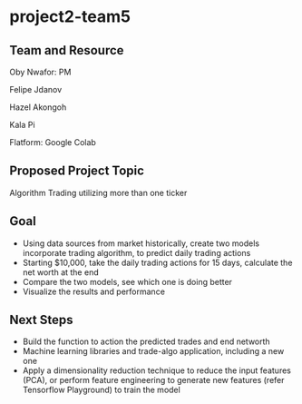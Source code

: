 # project2-team5

## Team and Resource
Oby Nwafor: PM

Felipe Jdanov

Hazel Akongoh

Kala Pi

Flatform: Google Colab

## Proposed Project Topic 

Algorithm Trading utilizing more than one ticker

## Goal

* Using data sources from market historically, create two models incorporate trading algorithm, to predict daily trading actions
* Starting $10,000, take the daily trading actions for 15 days, calculate the net worth at the end
* Compare the two models, see which one is doing better
* Visualize the results and performance

## Next Steps

* Build the function to action the predicted trades and end networth
* Machine learning libraries and trade-algo application, including a new one
* Apply a dimensionality reduction technique to reduce the input features (PCA), or perform feature engineering to generate new features (refer Tensorflow Playground) to train the model
  


